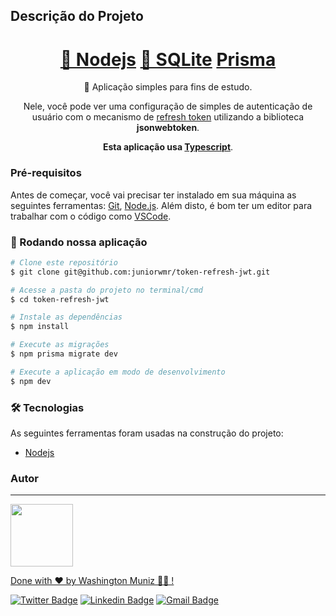 ## Descrição do Projeto

<p align="center"></p>
<h1 align="center">
    <a href="https://nodejs.org/en/">🔗 Nodejs</a>
    <a href="https://www.sqlite.org/">💾 SQLite</a>
    <a href="https://www.prisma.io/">Prisma</a>
</h1>
<p align="center">🚀 Aplicação simples para fins de estudo.</p>
<p align="center">Nele, você pode ver uma configuração de simples de autenticação de usuário com o mecanismo de <u>refresh token</u> utilizando a biblioteca <strong>jsonwebtoken</strong>.</p>
<p align="center"><strong>Esta aplicação usa <a href="https://www.typescriptlang.org/">Typescript</a></strong>.</p>

### Pré-requisitos

Antes de começar, você vai precisar ter instalado em sua máquina as seguintes ferramentas:
[Git](https://git-scm.com), [Node.js](https://nodejs.org/en/).
Além disto, é bom ter um editor para trabalhar com o código como [VSCode](https://code.visualstudio.com/).

### 🎲 Rodando nossa aplicação

```bash
# Clone este repositório
$ git clone git@github.com:juniorwmr/token-refresh-jwt.git

# Acesse a pasta do projeto no terminal/cmd
$ cd token-refresh-jwt

# Instale as dependências
$ npm install

# Execute as migrações
$ npm prisma migrate dev

# Execute a aplicação em modo de desenvolvimento
$ npm dev

```

### 🛠 Tecnologias

As seguintes ferramentas foram usadas na construção do projeto:

- [Nodejs](https://nodejs.org/en/)

### Autor

---

<a href="https://juniorwmr.github.io/">
 <img style="border-radius: 30;" src="https://juniorwmr.github.io/images/washington-muniz.jpg" width="100px;" alt=""/>
 <br />

Done with ❤️ by Washington Muniz 👋🏽 !

[![Twitter Badge](https://img.shields.io/badge/-@juniorwmr-1ca0f1?style=flat-square&labelColor=1ca0f1&logo=twitter&logoColor=white&link=https://twitter.com/juniorwmr)](https://twitter.com/juniorwmr) [![Linkedin Badge](https://img.shields.io/badge/-Washington-blue?style=flat-square&logo=Linkedin&logoColor=white&link=https://www.linkedin.com/in/juniorwmr/)](https://www.linkedin.com/in/juniorwmr/)
[![Gmail Badge](https://img.shields.io/badge/-juniorwmr@gmail.com-c14438?style=flat-square&logo=Gmail&logoColor=white&link=mailto:juniorripardo@gmail.com)](mailto:juniorripardo@gmail.com)
